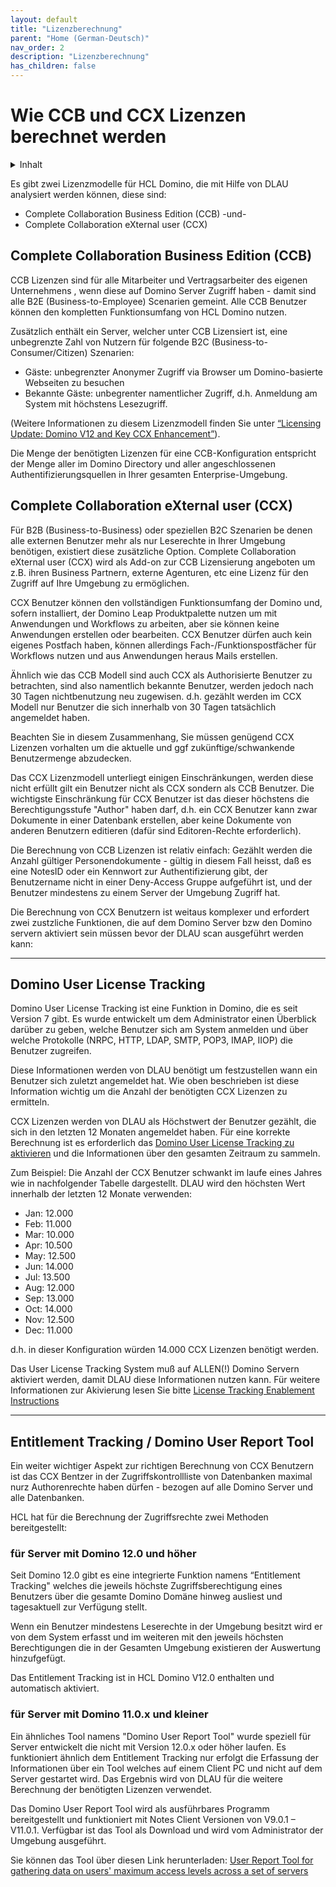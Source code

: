 ```yaml
---
layout: default
title: "Lizenzberechnung"
parent: "Home (German-Deutsch)"
nav_order: 2
description: "Lizenzberechnung"
has_children: false
---
```


<h1>Wie CCB und CCX Lizenzen berechnet werden</h1>

<details close markdown="block">
  <summary>
    Inhalt
  </summary>
  {: .text-delta }
1. TOC
{:toc}
</details>

Es gibt zwei Lizenzmodelle für HCL Domino, die mit Hilfe von DLAU analysiert werden können, diese sind:

* Complete Collaboration Business Edition (CCB) 
-und-
* Complete Collaboration eXternal user (CCX)

## Complete Collaboration Business Edition (CCB) 

CCB Lizenzen sind für alle Mitarbeiter und Vertragsarbeiter des eigenen Unternehmens 
, wenn diese auf Domino Server Zugriff haben - damit sind alle B2E (Business-to-Employee) Scenarien gemeint. Alle CCB Benutzer können den kompletten Funktionsumfang von HCL Domino nutzen.

Zusätzlich enthält ein Server, welcher unter CCB Lizensiert ist, eine unbegrenzte Zahl von Nutzern für folgende B2C (Business-to-Consumer/Citizen)  Szenarien:

* Gäste: unbegrenzter Anonymer Zugriff via Browser um Domino-basierte Webseiten zu besuchen
* Bekannte Gäste: unbegrenter namentlicher Zugriff, d.h. Anmeldung am System mit höchstens Lesezugriff.

(Weitere Informationen zu diesem Lizenzmodell finden Sie unter [“Licensing Update: Domino V12 and Key CCX Enhancement”](https://blog.hcltechsw.com/domino/licensing-update-domino-v12-and-key-ccx-enhancement/)).

Die Menge der benötigten Lizenzen für eine CCB-Konfiguration entspricht der Menge aller im Domino Directory und aller angeschlossenen Authentifizierungsquellen in Ihrer gesamten Enterprise-Umgebung. 

## Complete Collaboration eXternal user (CCX)

Für B2B (Business-to-Business) oder speziellen B2C Szenarien be denen alle externen Benutzer mehr als nur Leserechte in Ihrer Umgebung benötigen, existiert diese zusätzliche Option. Complete Collaboration eXternal user (CCX) wird als Add-on zur CCB Lizensierung angeboten um z.B. ihren Business Partnern, externe Agenturen, etc eine Lizenz für den Zugriff auf Ihre Umgebung zu ermöglichen.

CCX Benutzer können den vollständigen Funktionsumfang der Domino und, sofern installiert, der Domino Leap Produktpalette nutzen um mit Anwendungen und Workflows zu arbeiten, aber sie können keine Anwendungen erstellen oder bearbeiten. CCX Benutzer dürfen auch kein eigenes Postfach haben, können allerdings Fach-/Funktionspostfächer für Workflows nutzen und aus Anwendungen heraus Mails erstellen.

Ähnlich wie das CCB Modell sind auch CCX als Authorisierte Benutzer zu betrachten, sind also namentlich bekannte Benutzer, werden jedoch nach 30 Tagen nichtbenutzung neu zugewisen. d.h. gezählt werden im CCX Modell nur Benutzer die sich innerhalb von 30 Tagen tatsächlich angemeldet haben. 

Beachten Sie in diesem Zusammenhang, Sie müssen genügend CCX Lizenzen vorhalten um die aktuelle und ggf zukünftige/schwankende Benutzermenge abzudecken.

Das CCX Lizenzmodell unterliegt einigen Einschränkungen, werden diese nicht erfüllt gilt ein Benutzer nicht als CCX sondern als CCB Benutzer. Die wichtigste Einschränkung für CCX Benutzer ist das dieser höchstens die Berechtigungsstufe "Author" haben darf, d.h. ein CCX Benutzer kann zwar Dokumente in einer Datenbank erstellen, aber keine Dokumente von anderen Benutzern editieren (dafür sind Editoren-Rechte erforderlich). 

Die Berechnung von CCB Lizenzen ist relativ einfach: Gezählt werden die Anzahl gültiger Personendokumente - gültig in diesem Fall heisst, daß es eine NotesID oder ein Kennwort zur Authentifizierung gibt, der Benutzername nicht in einer Deny-Access Gruppe aufgeführt ist, und der Benutzer mindestens zu einem Server der Umgebung Zugriff hat.

Die Berechnung von CCX Benutzern ist weitaus komplexer und erfordert zwei zustzliche Funktionen, die auf dem Domino Server bzw den Domino servern aktiviert sein müssen bevor der DLAU scan ausgeführt werden kann:

___

## Domino User License Tracking

Domino User License Tracking ist eine Funktion in Domino, die es seit Version 7 gibt. Es wurde entwickelt um dem Administrator einen Überblick darüber zu geben, welche Benutzer sich am System anmelden und über welche Protokolle (NRPC, HTTP, LDAP, SMTP, POP3, IMAP, IIOP) die Benutzer zugreifen.

Diese Informationen werden von DLAU benötigt um festzustellen wann ein Benutzer sich zuletzt angemeldet hat. Wie oben beschrieben ist diese Information wichtig um die Anzahl der benötigten CCX Lizenzen zu ermitteln.

CCX Lizenzen werden von DLAU als Höchstwert der Benutzer gezählt, die sich in den letzten 12 Monaten angemeldet haben. Für eine korrekte Berechnung ist es erforderlich das [Domino User License Tracking zu aktivieren](https://help.hcltechsw.com/domino/12.0.2/admin/conf_licensetracking_t.html) und die Informationen über den gesamten Zeitraum zu sammeln.

Zum Beispiel: 
Die Anzahl der CCX Benutzer schwankt im laufe eines Jahres wie in nachfolgender Tabelle dargestellt. DLAU wird den höchsten Wert innerhalb der letzten 12 Monate verwenden: 

- Jan:	12.000
- Feb:	11.000
- Mar:	10.000
- Apr:	10.500
- May:	12.500
- Jun:	14.000
- Jul:	13.500
- Aug:	12.000
- Sep:	13.000
- Oct:	14.000
- Nov:	12.500
- Dec:	11.000

d.h. in dieser Konfiguration würden 14.000 CCX Lizenzen benötigt werden.

Das User License Tracking System muß auf ALLEN(!) Domino Servern aktiviert werden, damit DLAU diese Informationen nutzen kann. Für weitere Informationen zur Akivierung lesen Sie bitte [License Tracking Enablement Instructions](https://help.hcltechsw.com/domino/12.0.2/admin/conf_licensetracking_t.html)

___

## Entitlement Tracking / Domino User Report Tool

Ein weiter wichtiger Aspekt zur richtigen Berechnung von CCX Benutzern ist das CCX Bentzer in der Zugriffskontrollliste von Datenbanken maximal nurz Authorenrechte haben dürfen - bezogen auf alle Domino Server und alle Datenbanken.

HCL hat für die Berechnung der Zugriffsrechte zwei Methoden bereitgestellt:

### für Server mit Domino 12.0 und höher
Seit Domino 12.0 gibt es eine integrierte Funktion namens “Entitlement Tracking"  welches die jeweils höchste Zugriffsberechtigung eines Benutzers über die gesamte Domino Domäne hinweg ausliest und tagesaktuell zur Verfügung stellt.

Wenn ein Benutzer mindestens Leserechte in der Umgebung besitzt wird er von dem System erfasst und im weiteren mit den jeweils höchsten Berechtigungen die in der Gesamten Umgebung existieren der Auswertung hinzufgefügt.

Das Entitlement Tracking ist in HCL Domino V12.0 enthalten und automatisch aktiviert.

### für Server mit Domino 11.0.x und kleiner

Ein ähnliches Tool namens "Domino User Report Tool" wurde speziell für Server entwickelt die nicht mit Version 12.0.x oder höher laufen. Es funktioniert ähnlich dem Entitlement Tracking nur erfolgt die Erfassung der Informationen über ein Tool welches auf einem Client PC und nicht auf dem Server gestartet wird. Das Ergebnis wird von DLAU für die weitere Berechnung der benötigten Lizenzen verwendet.

Das Domino User Report Tool wird als ausführbares Programm bereitgestellt und funktioniert mit Notes Client Versionen von V9.0.1 – V11.0.1.
Verfügbar ist das Tool als Download und wird vom Administrator der Umgebung ausgeführt.

Sie können das Tool über diesen Link herunterladen: [User Report Tool for gathering data on users' maximum access levels across a set of servers](https://support.hcltechsw.com/csm?id=kb_article&sysparm_article=KB0095328)


 